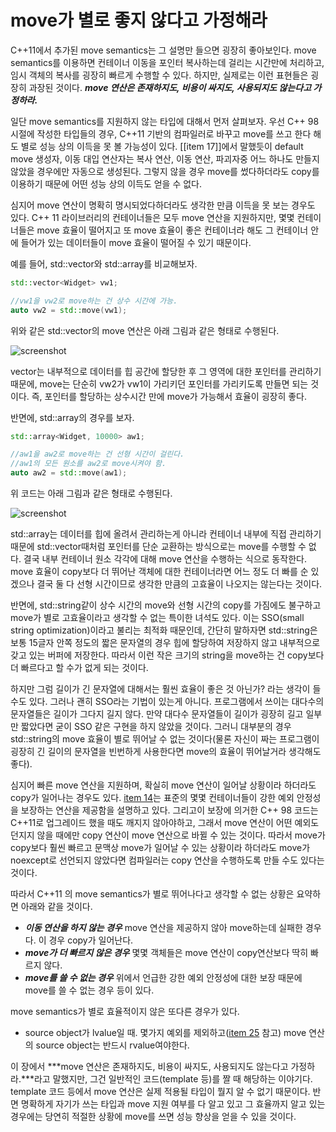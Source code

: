 # move가 별로 좋지 않다고 가정해라

C++11에서 추가된 move semantics는 그 설명만 들으면 굉장히 좋아보인다. move semantics를 이용하면 컨테이너 이동을 포인터 복사하는데 걸리는 시간만에 처리하고, 임시 객체의 복사를 굉장히 빠르게 수행할 수 있다. 하지만, 실제로는 이런 표현들은 굉장히 과장된 것이다. ***move 연산은 존재하지도, 비용이 싸지도, 사용되지도 않는다고 가정하라.***

 일단 move semantics를 지원하지 않는 타입에 대해서 먼저 살펴보자. 우선 C++ 98 시절에 작성한 타입들의 경우, C++11 기반의 컴파일러로 바꾸고 move를 쓰고 한다 해도 별로 성능 상의 이득을 못 볼 가능성이 있다. [[item 17]]에서 말했듯이 default move 생성자, 이동 대입 연산자는 복사 연산, 이동 연산, 파괴자중 어느 하나도 만들지 않았을 경우에만 자동으로 생성된다. 그렇지 않을 경우 move를 썼다하더라도 copy를 이용하기 때문에 어떤 성능 상의 이득도 얻을 수 없다.

 심지어 move 연산이 명확히 명시되었다하더라도 생각한 만큼 이득을 못 보는 경우도 있다. C++ 11 라이브러리의 컨테이너들은 모두 move 연산을 지원하지만, 몇몇 컨테이너들은 move 효율이 떨어지고 또 move 효율이 좋은 컨테이너라 해도 그 컨테이너 안에 들어가 있는 데이터들이 move 효율이 떨어질 수 있기 때문이다.

예를 들어, std::vector와 std::array를 비교해보자.

```C++
std::vector<Widget> vw1;

//vw1을 vw2로 move하는 건 상수 시간에 가능.
auto vw2 = std::move(vw1);
```

위와 같은 std::vector의 move 연산은 아래 그림과 같은 형태로 수행된다.

![screenshot](https://github.com/jwvg0425/ModernCppStudy/blob/master/vector_move.PNG)  

vector는 내부적으로 데이터를 힙 공간에 할당한 후 그 영역에 대한 포인터를 관리하기 때문에, move는 단순히 vw2가 vw1이 가리키던 포인터를 가리키도록 만들면 되는 것이다. 즉, 포인터를 할당하는 상수시간 만에 move가 가능해서 효율이 굉장히 좋다.

반면에, std::array의 경우를 보자.

```C++
std::array<Widget, 10000> aw1;

//aw1을 aw2로 move하는 건 선형 시간이 걸린다.
//aw1의 모든 원소를 aw2로 move시켜야 함.
auto aw2 = std::move(aw1);
```

위 코드는 아래 그림과 같은 형태로 수행된다.

![screenshot](https://github.com/jwvg0425/ModernCppStudy/blob/master/array_move.PNG)  

std::array는 데이터를 힙에 올려서 관리하는게 아니라 컨테이너 내부에 직접 관리하기 때문에 std::vector때처럼 포인터를 단순 교환하는 방식으로는 move를 수행할 수 없다. 결국 내부 컨테이너 원소 각각에 대해 move 연산을 수행하는 식으로 동작한다. move 효율이 copy보다 더 뛰어난 객체에 대한 컨테이너라면 어느 정도 더 빠를 순 있겠으나 결국 둘 다 선형 시간이므로 생각한 만큼의 고효율이 나오지는 않는다는 것이다.

반면에, std::string같이 상수 시간의 move와 선형 시간의 copy를 가짐에도 불구하고 move가 별로 고효율이라고 생각할 수 없는 특이한 녀석도 있다. 이는 SSO(small string optimization)이라고 불리는 최적화 때문인데, 간단히 말하자면 std::string은 보통 15글자 안쪽 정도의 짧은 문자열의 경우 힙에 할당하여 저장하지 않고 내부적으로 갖고 있는 버퍼에 저장한다. 따라서 이런 작은 크기의 string을 move하는 건 copy보다 더 빠르다고 할 수가 없게 되는 것이다.

하지만 그럼 길이가 긴 문자열에 대해서는 훨씬 효율이 좋은 것 아닌가? 라는 생각이 들 수도 있다. 그러나 괜히 SSO라는 기법이 있는게 아니다. 프로그램에서 쓰이는 대다수의 문자열들은 길이가 그다지 길지 않다. 만약 대다수 문자열들이 길이가 굉장히 길고 일부만 짧았다면 굳이 SSO 같은 구현을 하지 않았을 것이다. 그러니 대부분의 경우 std::string의 move 효율이 별로 뛰어날 수 없는 것이다(물론 자신이 짜는 프로그램이 굉장히 긴 길이의 문자열을 빈번하게 사용한다면 move의 효율이 뛰어날거라 생각해도 좋다).

심지어 빠른 move 연산을 지원하며, 확실히 move 연산이 일어날 상황이라 하더라도 copy가 일어나는 경우도 있다. [item 14](item_14.md)는 표준의 몇몇 컨테이너들이 강한 예외 안정성을 보장하는 연산을 제공함을 설명하고 있다. 그리고이 보장에 의거한 C++ 98 코드는 C++11로 업그레이드 했을 때도 깨지지 않아야하고, 그래서 move 연산이 어떤 예외도 던지지 않을 때에만 copy 연산이 move 연산으로 바뀔 수 있는 것이다. 따라서 move가 copy보다 훨씬 빠르고 문맥상 move가 일어날 수 있는 상황이라 하더라도 move가 noexcept로 선언되지 않았다면 컴파일러는 copy 연산을 수행하도록 만들 수도 있다는 것이다.

 따라서 C++11 의 move semantics가 별로 뛰어나다고 생각할 수 없는 상황은 요약하면 아래와 같을 것이다.

- ***이동 연산을 하지 않는 경우*** move 연산을 제공하지 않아 move하는데 실패한 경우다. 이 경우 copy가 일어난다.
- ***move가 더 빠르지 않은 경우*** 몇몇 객체들은 move 연산이 copy연산보다 딱히 빠르지 않다.
- ***move를 쓸 수 없는 경우*** 위에서 언급한 강한 예외 안정성에 대한 보장 때문에 move를 쓸 수 없는 경우 등이 있다.

move semantics가 별로 효율적이지 않은 또다른 경우가 있다.

- source object가 lvalue일 때. 몇가지 예외를 제외하고([item 25](item_25.md) 참고) move 연산의 source object는 반드시 rvalue여야한다.

이 장에서 ***move 연산은 존재하지도, 비용이 싸지도, 사용되지도 않는다고 가정하라.***라고 말했지만, 그건 일반적인 코드(template 등)를 짤 때 해당하는 이야기다. template 코드 등에서 move 연산은 실제 적용될 타입이 뭘지 알 수 없기 때문이다. 반면 명확하게 자기가 쓰는 타입과 move 지원 여부를 다 알고 있고 그 효율까지 알고 있는 경우에는 당연히 적절한 상황에 move를 쓰면 성능 향상을 얻을 수 있을 것이다.